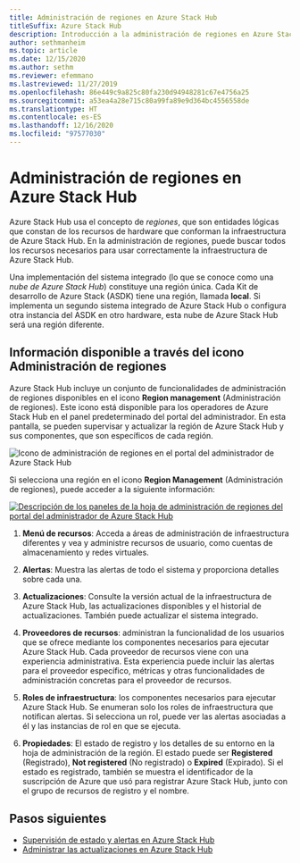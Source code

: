 ```yaml
---
title: Administración de regiones en Azure Stack Hub
titleSuffix: Azure Stack Hub
description: Introducción a la administración de regiones en Azure Stack Hub
author: sethmanheim
ms.topic: article
ms.date: 12/15/2020
ms.author: sethm
ms.reviewer: efemmano
ms.lastreviewed: 11/27/2019
ms.openlocfilehash: 86e449c9a825c80fa230d94948281c67e4756a25
ms.sourcegitcommit: a53ea4a28e715c80a99fa89e9d364bc4556558de
ms.translationtype: HT
ms.contentlocale: es-ES
ms.lasthandoff: 12/16/2020
ms.locfileid: "97577030"
---
```

# <a name="region-management-in-azure-stack-hub"></a>Administración de regiones en Azure Stack Hub

Azure Stack Hub usa el concepto de *regiones*, que son entidades lógicas que constan de los recursos de hardware que conforman la infraestructura de Azure Stack Hub. En la administración de regiones, puede buscar todos los recursos necesarios para usar correctamente la infraestructura de Azure Stack Hub.

Una implementación del sistema integrado (lo que se conoce como una *nube de Azure Stack Hub*) constituye una región única. Cada Kit de desarrollo de Azure Stack (ASDK) tiene una región, llamada **local**. Si implementa un segundo sistema integrado de Azure Stack Hub o configura otra instancia del ASDK en otro hardware, esta nube de Azure Stack Hub será una región diferente.

## <a name="information-available-through-the-region-management-tile"></a>Información disponible a través del icono Administración de regiones

Azure Stack Hub incluye un conjunto de funcionalidades de administración de regiones disponibles en el icono **Region management** (Administración de regiones). Este icono está disponible para los operadores de Azure Stack Hub en el panel predeterminado del portal del administrador. En esta pantalla, se pueden supervisar y actualizar la región de Azure Stack Hub y sus componentes, que son específicos de cada región.

![Icono de administración de regiones en el portal del administrador de Azure Stack Hub](media/azure-stack-region-management/image1.png)

Si selecciona una región en el icono **Region Management** (Administración de regiones), puede acceder a la siguiente información:

[![Descripción de los paneles de la hoja de administración de regiones del portal del administrador de Azure Stack Hub](media/azure-stack-region-management/regionssm.png "Hoja de administración de regiones del portal del administrador de Azure Stack Hub")](media/azure-stack-region-management/regions.png#lightbox)

1. **Menú de recursos**: Acceda a áreas de administración de infraestructura diferentes y vea y administre recursos de usuario, como cuentas de almacenamiento y redes virtuales.

2. **Alertas**: Muestra las alertas de todo el sistema y proporciona detalles sobre cada una.

3. **Actualizaciones**: Consulte la versión actual de la infraestructura de Azure Stack Hub, las actualizaciones disponibles y el historial de actualizaciones. También puede actualizar el sistema integrado.

4. **Proveedores de recursos**: administran la funcionalidad de los usuarios que se ofrece mediante los componentes necesarios para ejecutar Azure Stack Hub. Cada proveedor de recursos viene con una experiencia administrativa. Esta experiencia puede incluir las alertas para el proveedor específico, métricas y otras funcionalidades de administración concretas para el proveedor de recursos.

5. **Roles de infraestructura**: los componentes necesarios para ejecutar Azure Stack Hub. Se enumeran solo los roles de infraestructura que notifican alertas. Si selecciona un rol, puede ver las alertas asociadas a él y las instancias de rol en que se ejecuta.

6. **Propiedades**: El estado de registro y los detalles de su entorno en la hoja de administración de la región. El estado puede ser **Registered** (Registrado), **Not registered** (No registrado) o **Expired** (Expirado). Si el estado es registrado, también se muestra el identificador de la suscripción de Azure que usó para registrar Azure Stack Hub, junto con el grupo de recursos de registro y el nombre.

## <a name="next-steps"></a>Pasos siguientes

- [Supervisión de estado y alertas en Azure Stack Hub](azure-stack-monitor-health.md)
- [Administrar las actualizaciones en Azure Stack Hub](azure-stack-updates.md)
